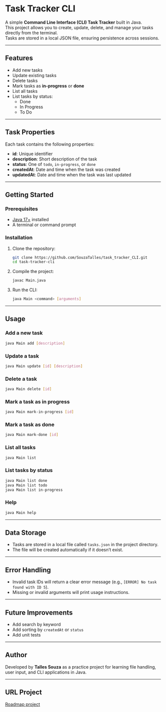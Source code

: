 # Task Tracker CLI

A simple **Command Line Interface (CLI) Task Tracker** built in Java.  
This project allows you to create, update, delete, and manage your tasks directly from the terminal.  
Tasks are stored in a local JSON file, ensuring persistence across sessions.

---

## Features
- Add new tasks
- Update existing tasks
- Delete tasks
- Mark tasks as **in-progress** or **done**
- List all tasks
- List tasks by status:
    - Done
    - In Progress
    - To Do

---

## Task Properties
Each task contains the following properties:
- **id**: Unique identifier
- **description**: Short description of the task
- **status**: One of `todo`, `in-progress`, or `done`
- **createdAt**: Date and time when the task was created
- **updatedAt**: Date and time when the task was last updated

---

## Getting Started

### Prerequisites
- [Java 17+](https://adoptium.net/) installed
- A terminal or command prompt

### Installation
1. Clone the repository:
   ```bash
   git clone https://github.com/SouzaTalles/task_tracker_CLI.git
   cd task-tracker-cli

   ```
2. Compile the project:
   ```bash
   javac Main.java
   ```
3. Run the CLI:
   ```bash
   java Main <command> [arguments]
   ```

---

## Usage

### Add a new task
```bash
java Main add [description]
```

### Update a task
```bash
java Main update [id] [description]
```

### Delete a task
```bash
java Main delete [id]
```

### Mark a task as in progress
```bash
java Main mark-in-progress [id]
```

### Mark a task as done
```bash
java Main mark-done [id]
```

### List all tasks
```bash
java Main list
```

### List tasks by status
```bash
java Main list done
java Main list todo
java Main list in-progress
```

### Help
``` bash
java Main help
```

---

## Data Storage
- Tasks are stored in a local file called `tasks.json` in the project directory.
- The file will be created automatically if it doesn’t exist.

---

## Error Handling
- Invalid task IDs will return a clear error message (e.g., `[ERROR] No task found with ID 5`).
- Missing or invalid arguments will print usage instructions.

---

## Future Improvements
- Add search by keyword
- Add sorting by `createdAt` or `status`
- Add unit tests

---

## Author
Developed by **Talles Souza** as a practice project for learning file handling, user input, and CLI applications in Java.  

---

## URL Project
[Roadmap project](https://roadmap.sh/projects/task-tracker)

